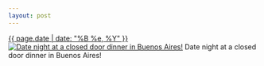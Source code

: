 ```yaml
---
layout: post
---
```


<p>
  <time><a href="/90">{{ page.date | date: "%B %e, %Y" }}</a></time>
  <a href="/90"><img src="{{ site.assets_url }}/90-640.jpg" srcset="{{ site.assets_url }}/90-1280.jpg 1280w, {{ site.assets_url }}/90-960.jpg 960w, {{ site.assets_url }}/90-640.jpg 640w, {{ site.assets_url }}/90-320.jpg 320w" sizes="(min-width: 700px) 50vw, calc(100vw - 2rem)" alt="Date night at a closed door dinner in Buenos Aires!" /></a>
  <span>Date night at a closed door dinner in Buenos Aires!</span>
</p>

